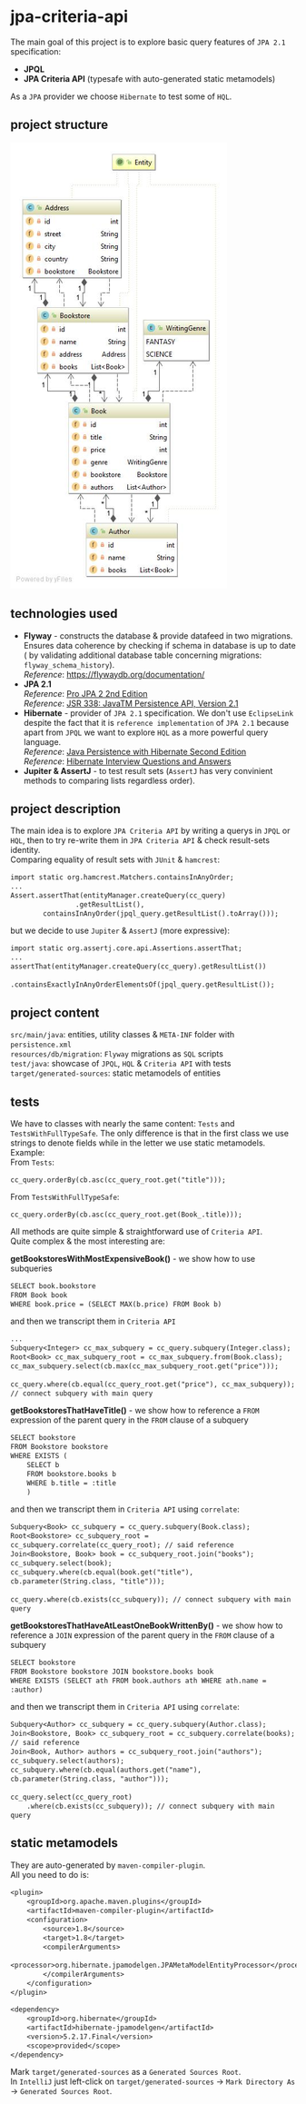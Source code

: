 # jpa-criteria-api
The main goal of this project is to explore basic query features of 
`JPA 2.1` specification:  
* **JPQL**
* **JPA Criteria API** (typesafe with auto-generated
static metamodels)

As a `JPA` provider we choose `Hibernate` to test some of `HQL`.

## project structure
![](classes-diag.jpg)

## technologies used
* **Flyway** - constructs the database & provide datafeed in two migrations.
Ensures data coherence by checking if schema in database is up to date (
by validating additional database table concerning migrations: 
`flyway_schema_history`).  
_Reference_: https://flywaydb.org/documentation/
* **JPA 2.1**  
_Reference_: [Pro JPA 2 2nd Edition](https://www.amazon.com/Pro-JPA-Experts-Voice-Java/dp/1430249269)  
_Reference_: [JSR 338: JavaTM Persistence API, Version 2.1](http://download.oracle.com/otn-pub/jcp/persistence-2_1-fr-eval-spec/JavaPersistence.pdf)  
* **Hibernate** - provider of `JPA 2.1` specification. We don't use
`EclipseLink` despite the fact that it is `reference implementation` of
`JPA 2.1` because apart from `JPQL` we want to explore `HQL` as a more
powerful query language.  
_Reference_: [Java Persistence with Hibernate Second Edition](https://www.amazon.com/exec/obidos/ASIN/1617290459)  
_Reference_: [Hibernate Interview Questions and Answers](https://www.journaldev.com/3633/hibernate-interview-questions-and-answers)  
* **Jupiter & AssertJ** - to test result sets (`AssertJ` has very 
convinient methods to comparing lists regardless order).

## project description  
The main idea is to explore `JPA Criteria API` by writing a querys in 
`JPQL` or `HQL`, then to try re-write them in `JPA Criteria API` & check 
result-sets identity.  
Comparing equality of result sets with `JUnit` & `hamcrest`:
```
import static org.hamcrest.Matchers.containsInAnyOrder;
...
Assert.assertThat(entityManager.createQuery(cc_query)
                .getResultList(),
        containsInAnyOrder(jpql_query.getResultList().toArray()));
```
but we decide to use `Jupiter` & `AssertJ` (more expressive):
```
import static org.assertj.core.api.Assertions.assertThat;
...
assertThat(entityManager.createQuery(cc_query).getResultList())
        .containsExactlyInAnyOrderElementsOf(jpql_query.getResultList());
```

## project content
`src/main/java`: entities, utility classes & `META-INF` folder with 
`persistence.xml`  
`resources/db/migration`: `Flyway` migrations as `SQL` scripts  
`test/java`: showcase of `JPQL`, `HQL` & `Criteria API` with tests  
`target/generated-sources`: static metamodels of entities  

## tests
We have to classes with nearly the same content: `Tests` and 
`TestsWithFullTypeSafe`. The only difference is that in the first class 
we use strings to denote fields while in the letter we use static 
metamodels.  
Example:  
From `Tests`:  
```
cc_query.orderBy(cb.asc(cc_query_root.get("title")));
```
From `TestsWithFullTypeSafe`:
```
cc_query.orderBy(cb.asc(cc_query_root.get(Book_.title)));
```

All methods are quite simple & straightforward use of `Criteria API`.   
Quite complex & the most interesting are:  

**getBookstoresWithMostExpensiveBook()** - we show how to use subqueries
```
SELECT book.bookstore
FROM Book book
WHERE book.price = (SELECT MAX(b.price) FROM Book b)
```
and then we transcript them in `Criteria API`
```
...
Subquery<Integer> cc_max_subquery = cc_query.subquery(Integer.class);
Root<Book> cc_max_subquery_root = cc_max_subquery.from(Book.class);
cc_max_subquery.select(cb.max(cc_max_subquery_root.get("price")));

cc_query.where(cb.equal(cc_query_root.get("price"), cc_max_subquery)); // connect subquery with main query
```

**getBookstoresThatHaveTitle()** - we show how to reference a `FROM` 
expression of the parent query in the `FROM` clause of a subquery
```
SELECT bookstore
FROM Bookstore bookstore
WHERE EXISTS (
    SELECT b
    FROM bookstore.books b
    WHERE b.title = :title
    )
```
and then we transcript them in `Criteria API` using `correlate`:
```
Subquery<Book> cc_subquery = cc_query.subquery(Book.class);
Root<Bookstore> cc_subquery_root = cc_subquery.correlate(cc_query_root); // said reference
Join<Bookstore, Book> book = cc_subquery_root.join("books");
cc_subquery.select(book);
cc_subquery.where(cb.equal(book.get("title"), cb.parameter(String.class, "title")));

cc_query.where(cb.exists(cc_subquery)); // connect subquery with main query
```
 
**getBookstoresThatHaveAtLeastOneBookWrittenBy()** - we show how to 
reference a `JOIN` expression of the parent query in the `FROM` clause
of a subquery
```
SELECT bookstore
FROM Bookstore bookstore JOIN bookstore.books book
WHERE EXISTS (SELECT ath FROM book.authors ath WHERE ath.name = :author)
```
and then we transcript them in `Criteria API` using `correlate`:
```
Subquery<Author> cc_subquery = cc_query.subquery(Author.class);
Join<Bookstore, Book> cc_subquery_root = cc_subquery.correlate(books); // said reference
Join<Book, Author> authors = cc_subquery_root.join("authors");
cc_subquery.select(authors);
cc_subquery.where(cb.equal(authors.get("name"), cb.parameter(String.class, "author")));
        
cc_query.select(cc_query_root)
    .where(cb.exists(cc_subquery)); // connect subquery with main query
```

## static metamodels
They are auto-generated by `maven-compiler-plugin`.  
All you need to do is:  
```
<plugin>
    <groupId>org.apache.maven.plugins</groupId>
    <artifactId>maven-compiler-plugin</artifactId>
    <configuration>
        <source>1.8</source>
        <target>1.8</target>
        <compilerArguments>
            <processor>org.hibernate.jpamodelgen.JPAMetaModelEntityProcessor</processor>
        </compilerArguments>
    </configuration>
</plugin>
```
```
<dependency>
    <groupId>org.hibernate</groupId>
    <artifactId>hibernate-jpamodelgen</artifactId>
    <version>5.2.17.Final</version>
    <scope>provided</scope>
</dependency>
```
Mark `target/generated-sources` as a `Generated Sources Root`.  
In `IntelliJ` just left-click on `target/generated-sources` -> 
`Mark Directory As` -> `Generated Sources Root`.